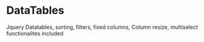 # DataTables
Jquery Datatables, sorting, filters, fixed columns, Column resize, multiselect functionalites included
